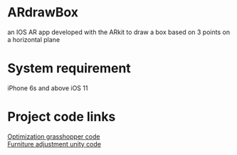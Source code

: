 # ARdrawBox
an IOS AR app developed with the ARkit to draw a box based on 3 points on a horizontal plane

# System requirement
iPhone 6s and above
iOS 11

# Project code links
[Optimization grasshopper code](https://drive.google.com/drive/folders/1jsccN_PVY-8SNShqDzLiEx8JGGjp37sp?usp=sharing)\
[Furniture adjustment unity code](https://drive.google.com/drive/folders/1sjA5ycNz1qyNO1eyrysc_PrT6LX2e0_m?usp=sharing)


